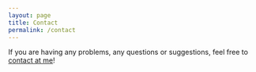 ```yaml
---
layout: page
title: Contact
permalink: /contact
---
```


If you are having any problems, any questions or suggestions, feel free to [contact at me](mailto:francisco.mec.eng@gmail.com)!